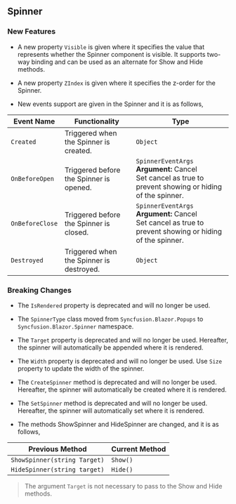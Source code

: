 ##  Spinner

###    New Features

- A new property `Visible` is given where it specifies the value that represents whether the Spinner component is visible. It supports two-way binding and can be used as an alternate for Show and Hide methods.

- A new property `ZIndex` is given where it specifies the z-order for the Spinner.

- New events support are given in the Spinner and it is as follows,

Event Name | Functionality | Type
-----|-----|-----
`Created` | Triggered when the Spinner is created. | `Object`
`OnBeforeOpen` | Triggered before the Spinner is opened. | `SpinnerEventArgs` <br> **Argument:** Cancel <br> Set cancel as true to prevent showing or hiding of the spinner.
`OnBeforeClose` | Triggered before the Spinner is closed. | `SpinnerEventArgs` <br> **Argument:** Cancel <br> Set cancel as true to prevent showing or hiding of the spinner.
`Destroyed` | Triggered when the Spinner is destroyed. | `Object`

###    Breaking Changes

- The `IsRendered` property is deprecated and will no longer be used.

- The `SpinnerType` class moved from `Syncfusion.Blazor.Popups` to `Syncfusion.Blazor.Spinner` namespace.

- The `Target` property is deprecated and will no longer be used. Hereafter, the spinner will automatically be appended where it is rendered.

- The `Width` property is deprecated and will no longer be used. Use `Size` property to update the width of the spinner.

- The `CreateSpinner` method is deprecated and will no longer be used. Hereafter, the spinner will automatically be created where it is rendered.

- The `SetSpinner` method is deprecated and will no longer be used. Hereafter, the spinner will automatically set where it is rendered.

- The methods ShowSpinner and HideSpinner are changed, and it is as follows,

Previous Method | Current Method
-----|-----
`ShowSpinner(string Target)` | `Show()` 
`HideSpinner(string target)` | `Hide()`

> The argument `Target` is not necessary to pass to the Show and Hide methods.
